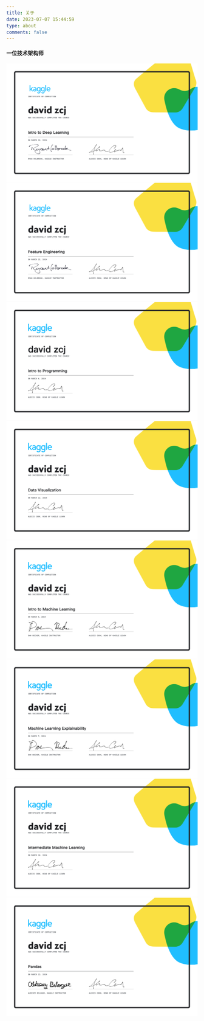 ```yaml
---
title: 关于
date: 2023-07-07 15:44:59
type: about
comments: false
---
```


#### 一位技术架构师

![](images/Deep_Learning.png)
![](images/Feature_Engineering.png)
![](images/Intro_to_Programming.png)
![](images/Data_Visualization.png)
![](images/Machine_Learning.png)
![](images/Machine_Learning_Explainability.png)
![](images/Intermediate_Machine_Learning.png)
![](images/Pandas.png)

